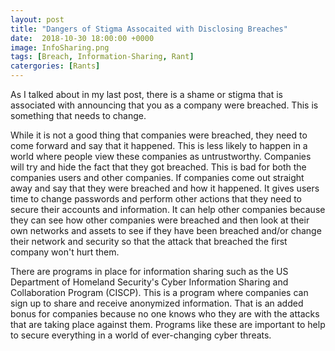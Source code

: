 ```yaml
---
layout: post
title: "Dangers of Stigma Assocaited with Disclosing Breaches"
date:  2018-10-30 18:00:00 +0000
image: InfoSharing.png
tags: [Breach, Information-Sharing, Rant]
catergories: [Rants]
---
```


As I talked about in my last post, there is a shame or stigma that is associated with announcing that you as a company were breached. This is something that needs to change.  

While it is not a good thing that companies were breached, they need to come forward and say that it happened. This is less likely to happen in a world where people view these companies as untrustworthy. Companies will try and hide the fact that they got breached. This is bad for both the companies users and other companies. If companies come out straight away and say that they were breached and how it happened. It gives users time to change passwords and perform other actions that they need to secure their accounts and information. It can help other companies because they can see how other companies were breached and then look at their own networks and assets to see if they have been breached and/or change their network and security so that the attack that breached the first company won't hurt them.  

There are programs in place for information sharing such as the US Department of Homeland Security's Cyber Information Sharing and Collaboration Program (CISCP). This is a program where companies can sign up to share and receive anonymized information. That is an added bonus for companies because no one knows who they are with the attacks that are taking place against them. Programs like these are important to help to secure everything in a world of ever-changing cyber threats. 
